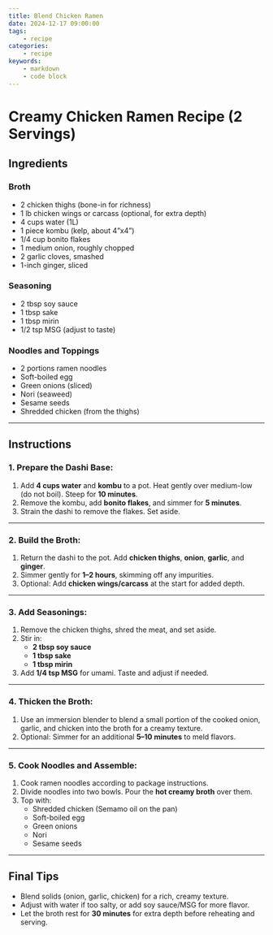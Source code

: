 ```yaml
---
title: Blend Chicken Ramen
date: 2024-12-17 09:00:00
tags:
    - recipe
categories:
    - recipe
keywords:
    - markdown
    - code block
---
```


# Creamy Chicken Ramen Recipe (2 Servings)

## Ingredients

### Broth
- 2 chicken thighs (bone-in for richness)  
- 1 lb chicken wings or carcass (optional, for extra depth)  
- 4 cups water (1L)
- 1 piece kombu (kelp, about 4”x4”)  
- 1/4 cup bonito flakes  
- 1 medium onion, roughly chopped  
- 2 garlic cloves, smashed  
- 1-inch ginger, sliced  

### Seasoning
- 2 tbsp soy sauce  
- 1 tbsp sake  
- 1 tbsp mirin  
- 1/2 tsp MSG (adjust to taste)  

### Noodles and Toppings
- 2 portions ramen noodles  
- Soft-boiled egg  
- Green onions (sliced)  
- Nori (seaweed)  
- Sesame seeds  
- Shredded chicken (from the thighs)  

---

## Instructions

### 1. Prepare the Dashi Base:
1. Add **4 cups water** and **kombu** to a pot. Heat gently over medium-low (do not boil). Steep for **10 minutes**.  
2. Remove the kombu, add **bonito flakes**, and simmer for **5 minutes**.  
3. Strain the dashi to remove the flakes. Set aside.  

---

### 2. Build the Broth:
1. Return the dashi to the pot. Add **chicken thighs**, **onion**, **garlic**, and **ginger**.  
2. Simmer gently for **1–2 hours**, skimming off any impurities.  
3. Optional: Add **chicken wings/carcass** at the start for added depth.  

---

### 3. Add Seasonings:
1. Remove the chicken thighs, shred the meat, and set aside.  
2. Stir in:  
   - **2 tbsp soy sauce**  
   - **1 tbsp sake**  
   - **1 tbsp mirin**  
3. Add **1/4 tsp MSG** for umami. Taste and adjust if needed.  

---

### 4. Thicken the Broth:
1. Use an immersion blender to blend a small portion of the cooked onion, garlic, and chicken into the broth for a creamy texture.  
2. Optional: Simmer for an additional **5–10 minutes** to meld flavors.  

---

### 5. Cook Noodles and Assemble:
1. Cook ramen noodles according to package instructions.  
2. Divide noodles into two bowls. Pour the **hot creamy broth** over them.  
3. Top with:  
   - Shredded chicken (Semamo oil on the pan)
   - Soft-boiled egg  
   - Green onions  
   - Nori  
   - Sesame seeds  

---

## Final Tips
- Blend solids (onion, garlic, chicken) for a rich, creamy texture.  
- Adjust with water if too salty, or add soy sauce/MSG for more flavor.  
- Let the broth rest for **30 minutes** for extra depth before reheating and serving.  

